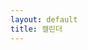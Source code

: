```yaml
---
layout: default
title: 캘린더
---
```


<div id="calendar"></div>

<script>
document.addEventListener('DOMContentLoaded', function() {
  var calendarEl = document.getElementById('calendar');
  window.calendar = new FullCalendar.Calendar(calendarEl, {
    initialView: 'dayGridMonth',
    headerToolbar: {
      left: '',
      center: 'title',
      right: 'prev,next today' 
    },
    events: [
      {% for post in site.posts %}
      {
        title: '{{ post.title | escape }}',
        start: '{{ post.date | date: "%Y-%m-%d" }}',
        url: '{{ post.url | relative_url }}',
        className: 'post-event',
        extendedProps: {
          post_id: '{{ post.id }}',
          category: 'post'
        }
      },
      {% endfor %}
      {% for review in site.paper_reviews %}
      {
        title: '{{ review.title | escape }}',
        start: '{{ review.date | date: "%Y-%m-%d" }}',
        url: '{{ review.url | relative_url }}',
        className: 'paper-review-event',
        extendedProps: {
          post_id: '{{ review.id }}',
          category: 'paper_review'
        }
      },
      {% endfor %}
      {% for reading in site.further_readings %}
      {
        title: '{{ reading.title | escape }}',
        start: '{{ reading.date | date: "%Y-%m-%d" }}',
        url: '{{ reading.url | relative_url }}',
        className: 'further-reading-event',
        extendedProps: {
          post_id: '{{ reading.id }}',
          category: 'further_reading'
        }
      },
{% endfor %}
      {% for log in site.dev_logs %}
      {
        title: '{{ log.title | escape }}',
        start: '{{ log.date | date: "%Y-%m-%d" }}',
        url: '{{ log.url | relative_url }}',
        className: 'dev-log-event',
        extendedProps: {
          post_id: '{{ log.id }}',
          category: 'dev_log'
        }
      },

      {% endfor %}
    ],
    eventClick: function(info) {
      info.jsEvent.preventDefault();
      if (info.event.url) {
        window.location.href = info.event.url;
      }
    },
    eventContent: function(arg) {
      return {
        html: '<div class="fc-event-title" style="white-space: normal; overflow: hidden; text-overflow: ellipsis;">' + arg.event.title + '</div>'
      };
    },
    dayCellContent: function(arg) {
      return {
        html: '<div class="fc-daygrid-day-number">' + arg.dayNumberText + '</div>'
      };
    },
    eventDidMount: function(info) {
      info.el.setAttribute('title', info.event.title);
    }
  });
  window.calendar.render();
});
</script>